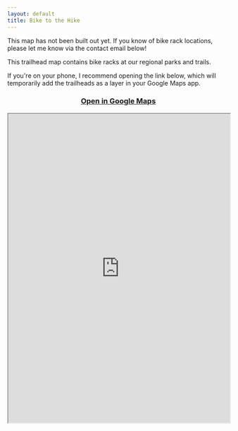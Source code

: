 ```yaml
---
layout: default
title: Bike to the Hike
---
```


<p class="message">
  This map has not been built out yet. If you know of bike rack locations, please let me know via the contact email below!
</p>

This trailhead map contains bike racks at our regional parks and trails.

If you're on your phone, I recommend opening the link below, which will temporarily add the trailheads as a layer in your Google Maps app.

<h3 style="text-align: center;"><a href="https://www.google.com/maps/d/embed?mid=1OO3qfDhneRCaFrrrdWhcx6XWjEKuZ48&ehbc=2E312F" target="_blank">Open in Google Maps</a></h3>

<div class="map">
  <iframe width="100%" height="700px" src="https://www.google.com/maps/d/embed?mid=1OO3qfDhneRCaFrrrdWhcx6XWjEKuZ48&ehbc=2E312F"></iframe>
</div>

